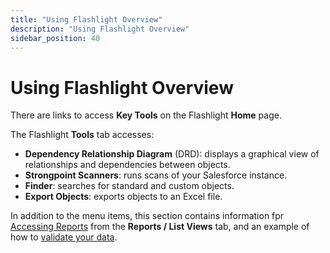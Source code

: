 ```yaml
---
title: "Using Flashlight Overview"
description: "Using Flashlight Overview"
sidebar_position: 40
---
```


# Using Flashlight Overview

There are links to access **Key Tools** on the Flashlight **Home** page.

The Flashlight **Tools** tab accesses:

- **Dependency Relationship Diagram** (DRD): displays a graphical view of relationships and dependencies between objects.
- **Strongpoint Scanners**: runs scans of your Salesforce instance.
- **Finder**: searches for standard and custom objects.
- **Export Objects**: exports objects to an Excel file.

In addition to the menu items, this section contains information fpr
[Accessing Reports](/docs/platgovsalesforceflashlight/tools/reports_overview.md) from the **Reports / List Views** tab, and an example of
how to [validate your data](/docs/platgovsalesforceflashlight/tools/validating_data.md).
